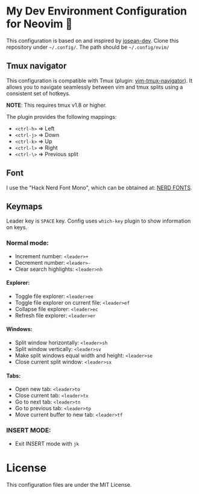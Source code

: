 # My Dev Environment Configuration for Neovim 🚀

This configuration is based on and inspired by [josean-dev](https://github.com/josean-dev). Clone this repository under `~/.config/`. The path should be `~/.config/nvim/`

## Tmux navigator

This configuration is compatible with Tmux (plugin: [vim-tmux-navigator](https://github.com/christoomey/vim-tmux-navigator)). It allows you to navigate seamlessly between vim and tmux splits using a consistent set of hotkeys.

**NOTE**: This requires tmux v1.8 or higher.

The plugin provides the following mappings:

- `<ctrl-h>` => Left
- `<ctrl-j>` => Down
- `<ctrl-k>` => Up
- `<ctrl-l>` => Right
- `<ctrl-\>` => Previous split

## Font

I use the "Hack Nerd Font Mono", which can be obtained at: [NERD FONTS](https://www.nerdfonts.com/).

## Keymaps

Leader key is `SPACE` key. Config uses `which-key` plugin to show information on keys.

### Normal mode:

* Increment number: `<leader>+`
* Decrement number: `<leader>-`
* Clear search highlights: `<leader>nh`

#### Explorer:

* Toggle file explorer: `<leader>ee`
* Toggle file explorer on current file: `<leader>ef`
* Collapse file explorer: `<leader>ec`
* Refresh file explorer: `<leader>er`

#### Windows:

* Split window horizontally: `<leader>sh`
* Split window vertically: `<leader>sv`
* Make split windows equal width and height: `<leader>se`
* Close current split window: `<leader>sx`

#### Tabs:

* Open new tab: `<leader>to`
* Close current tab: `<leader>tx`
* Go to next tab: `<leader>tn`
* Go to previous tab: `<leader>tp`
* Move current buffer to new tab: `<leader>tf`

### INSERT MODE:

* Exit INSERT mode with `jk`

# License

This configuration files are under the MIT License.
